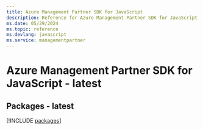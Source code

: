 ```yaml
---
title: Azure Management Partner SDK for JavaScript
description: Reference for Azure Management Partner SDK for JavaScript
ms.date: 05/29/2024
ms.topic: reference
ms.devlang: javascript
ms.service: managementpartner
---
```

# Azure Management Partner SDK for JavaScript - latest
## Packages - latest
[!INCLUDE [packages](management-partner-index.md)]
